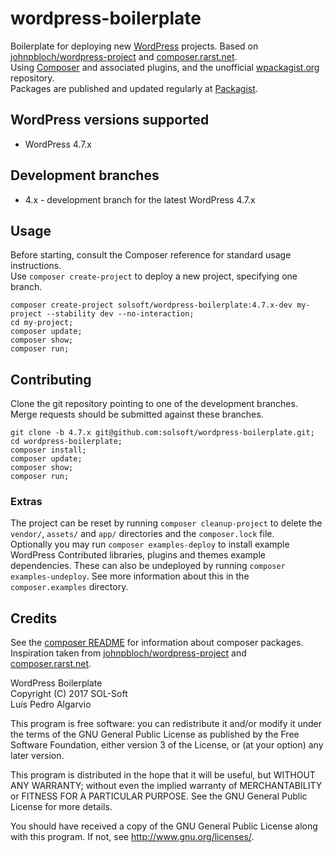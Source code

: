 # wordpress-boilerplate
Boilerplate for deploying new [WordPress](https://wordpress.org/) projects.  Based on [johnpbloch/wordpress-project](https://github.com/johnpbloch/wordpress-project) and [composer.rarst.net](https://http://composer.rarst.net/).  
Using [Composer](https://getcomposer.org/) and associated plugins, and the unofficial [wpackagist.org](https://wpackagist.org) repository.  
Packages are published and updated regularly at [Packagist](https://packagist.org/packages/solsoft/wordpress-boilerplate).  

## WordPress versions supported
- WordPress 4.7.x

## Development branches
- 4.x - development branch for the latest WordPress 4.7.x

## Usage
Before starting, consult the Composer reference for standard usage instructions.  
Use `composer create-project` to deploy a new project, specifying one branch.

```
composer create-project solsoft/wordpress-boilerplate:4.7.x-dev my-project --stability dev --no-interaction;
cd my-project;
composer update;
composer show;
composer run;
```

## Contributing
Clone the git repository pointing to one of the development branches.  
Merge requests should be submitted against these branches.

```
git clone -b 4.7.x git@github.com:solsoft/wordpress-boilerplate.git;
cd wordpress-boilerplate;
composer install;
composer update;
composer show;
composer run;
```

### Extras
The project can be reset by running `composer cleanup-project` to delete
the `vendor/`, `assets/` and `app/` directories and the `composer.lock` file.  
Optionally you may run `composer examples-deploy` to install example WordPress
Contributed libraries, plugins and themes example dependencies. These can
also be undeployed by running `composer examples-undeploy`. See more
information about this in the `composer.examples` directory.  

## Credits
See the [composer README](composer/README.md) for information about composer packages.  
Inspiration taken from [johnpbloch/wordpress-project](https://github.com/johnpbloch/wordpress-project) and [composer.rarst.net](https://http://composer.rarst.net/).

WordPress Boilerplate  
Copyright (C) 2017 SOL-Soft  
Luís Pedro Algarvio  

This program is free software: you can redistribute it and/or modify
it under the terms of the GNU General Public License as published by
the Free Software Foundation, either version 3 of the License, or
(at your option) any later version.

This program is distributed in the hope that it will be useful,
but WITHOUT ANY WARRANTY; without even the implied warranty of
MERCHANTABILITY or FITNESS FOR A PARTICULAR PURPOSE.  See the
GNU General Public License for more details.

You should have received a copy of the GNU General Public License
along with this program.  If not, see <http://www.gnu.org/licenses/>.
